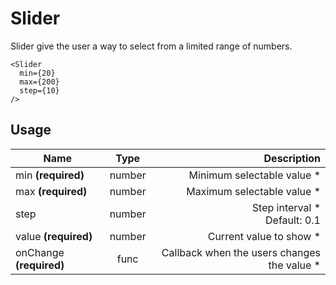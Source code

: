 # Slider
Slider give the user a way to select from a limited range of numbers.

```example
<Slider
  min={20}
  max={200}
  step={10}
/>
```
## Usage
| Name        | Type           | Description  |
| ----------- |:--------------:| ------------:|
|min **(required)**|number|Minimum selectable value *
|max **(required)**|number|Maximum selectable value *
|step|number|Step interval *<br>Default: 0.1
|value **(required)**|number|Current value to show *
|onChange **(required)**|func|Callback when the users changes the value *
